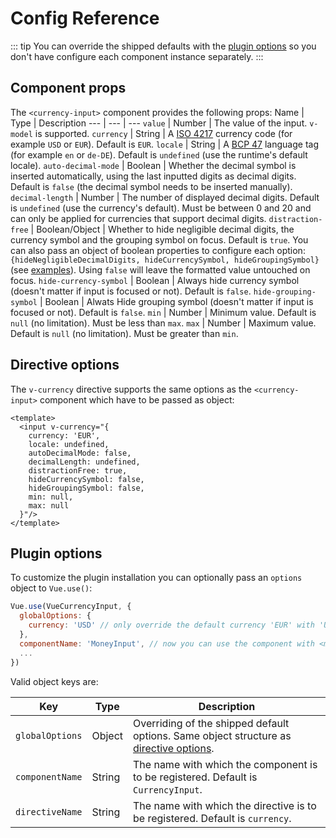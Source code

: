 # Config Reference

::: tip
You can override the shipped defaults with the [plugin options](#plugin-options) so you don't have configure each component instance separately.
:::

## Component props
The `<currency-input>` component provides the following props:
Name | Type | Description
--- | --- | --- 
`value` | Number |  The value of the input. `v-model` is supported.
`currency` | String | A [ISO 4217](https://en.wikipedia.org/wiki/ISO_4217) currency code (for example `USD` or `EUR`). Default is `EUR`.
`locale` | String | A [BCP 47](https://tools.ietf.org/html/bcp47) language tag (for example `en` or `de-DE`). Default is `undefined` (use the runtime's default locale).
`auto-decimal-mode` | Boolean | Whether the decimal symbol is inserted automatically, using the last inputted digits as decimal digits. Default is `false` (the decimal symbol needs to be inserted manually).
`decimal-length` | Number | The number of displayed decimal digits. Default is `undefined` (use the currency's default). Must be between 0 and 20 and can only be applied for currencies that support decimal digits.
`distraction-free` | Boolean/Object | Whether to hide negligible decimal digits, the currency symbol and the grouping symbol on focus. Default is `true`. You can also pass an object of boolean properties to configure each option: `{hideNegligibleDecimalDigits, hideCurrencySymbol, hideGroupingSymbol}` (see [examples](/examples/#distraction-free-mode)). Using `false` will leave the formatted value untouched on focus.
`hide-currency-symbol` | Boolean | Always hide currency symbol (doesn't matter if input is focused or not). Default is `false`.
`hide-grouping-symbol` | Boolean | Alwats Hide grouping symbol (doesn't matter if input is focused or not). Default is `false`.
`min` | Number | Minimum value. Default is `null` (no limitation). Must be less than `max`.
`max` | Number | Maximum value. Default is `null` (no limitation). Must be greater than `min`.

## Directive options
The `v-currency` directive supports the same options as the `<currency-input>` component which have to be passed as object:

```vue
<template>
  <input v-currency="{
    currency: 'EUR',
    locale: undefined,
    autoDecimalMode: false,
    decimalLength: undefined,
    distractionFree: true,
    hideCurrencySymbol: false,
    hideGroupingSymbol: false,
    min: null,
    max: null
  }"/>
</template>
```

## Plugin options
To customize the plugin installation you can optionally pass an `options` object to `Vue.use()`:
```js
Vue.use(VueCurrencyInput, {
  globalOptions: { 
    currency: 'USD' // only override the default currency 'EUR' with 'USD'
  },
  componentName: 'MoneyInput', // now you can use the component with <money-input>
  ...
})
```
Valid object keys are:

Key | Type | Description
--- | --- | --- 
`globalOptions` | Object | Overriding of the shipped default options. Same object structure as [directive options](#directive-options).
`componentName` | String | The name with which the component is to be registered. Default is `CurrencyInput`.
`directiveName` | String | The name with which the directive is to be registered. Default is `currency`.
